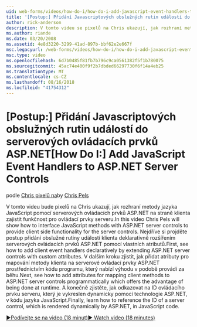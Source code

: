 ```yaml
---
uid: web-forms/videos/how-do-i/how-do-i-add-javascript-event-handlers-to-aspnet-server-controls
title: '[Postup:] Přidání Javascriptových obslužných rutin událostí do serverových ovládacích prvků ASP.NET | Dokumentace Microsoftu'
author: rick-anderson
description: V tomto videu se pixelů na Chris ukazují, jak rozhraní metody jazyka JavaScript pomocí serverových ovládacích prvků ASP.NET na straně klienta kvůli funkce pro server sml...
ms.author: riande
ms.date: 03/20/2008
ms.assetid: 4e8d3220-3299-41ad-897b-bbf62e2e667f
msc.legacyurl: /web-forms/videos/how-do-i/how-do-i-add-javascript-event-handlers-to-aspnet-server-controls
msc.type: video
ms.openlocfilehash: 6d7b0485f81fb7b796c9ca0561382f5f1b780075
ms.sourcegitcommit: 45ac74e400f9f2b7dbded66297730f6f14a4eb25
ms.translationtype: MT
ms.contentlocale: cs-CZ
ms.lasthandoff: 08/16/2018
ms.locfileid: "41754312"
---
```

<a name="how-do-i-add-javascript-event-handlers-to-aspnet-server-controls"></a><span data-ttu-id="e89da-103">[Postup:] Přidání Javascriptových obslužných rutin událostí do serverových ovládacích prvků ASP.NET</span><span class="sxs-lookup"><span data-stu-id="e89da-103">[How Do I:] Add JavaScript Event Handlers to ASP.NET Server Controls</span></span>
====================
<span data-ttu-id="e89da-104">podle [Chris pixelů na](https://twitter.com/chrispels)</span><span class="sxs-lookup"><span data-stu-id="e89da-104">by [Chris Pels](https://twitter.com/chrispels)</span></span>

<span data-ttu-id="e89da-105">V tomto videu bude pixelů na Chris ukazují, jak rozhraní metody jazyka JavaScript pomocí serverových ovládacích prvků ASP.NET na straně klienta zajistit funkčnost pro ovládací prvky serveru.</span><span class="sxs-lookup"><span data-stu-id="e89da-105">In this video Chris Pels will show how to interface JavaScript methods with ASP.NET server controls to provide client side functionality for the server controls.</span></span> <span data-ttu-id="e89da-106">Nejdříve si projděte postup přidání obslužné rutiny událostí klienta deklarativně rozšířením serverových ovládacích prvků ASP.NET pomocí vlastních atributů.</span><span class="sxs-lookup"><span data-stu-id="e89da-106">First, see how to add client event handlers declaratively by extending ASP.NET server controls with custom attributes.</span></span> <span data-ttu-id="e89da-107">V dalším kroku zjistit, jak přidat atributy pro mapování metody klienta na serverové ovládací prvky ASP.NET prostřednictvím kódu programu, který nabízí výhodu v podobě provádí za běhu.</span><span class="sxs-lookup"><span data-stu-id="e89da-107">Next, see how to add attributes for mapping client methods to ASP.NET server controls programmatically which offers the advantage of being done at runtime.</span></span> <span data-ttu-id="e89da-108">A konečně zjistěte, jak odkazovat na ID ovládacího prvku serveru, který je vykreslen dynamicky pomocí technologie ASP.NET, v kódu jazyka JavaScript.</span><span class="sxs-lookup"><span data-stu-id="e89da-108">Finally, learn how to reference the ID of a server control, which is rendered dynamically by ASP.NET, in JavaScript code.</span></span>

[<span data-ttu-id="e89da-109">&#9654;Podívejte se na video (18 minut)</span><span class="sxs-lookup"><span data-stu-id="e89da-109">&#9654; Watch video (18 minutes)</span></span>](https://channel9.msdn.com/Blogs/ASP-NET-Site-Videos/how-do-i-add-javascript-event-handlers-to-aspnet-server-controls)
